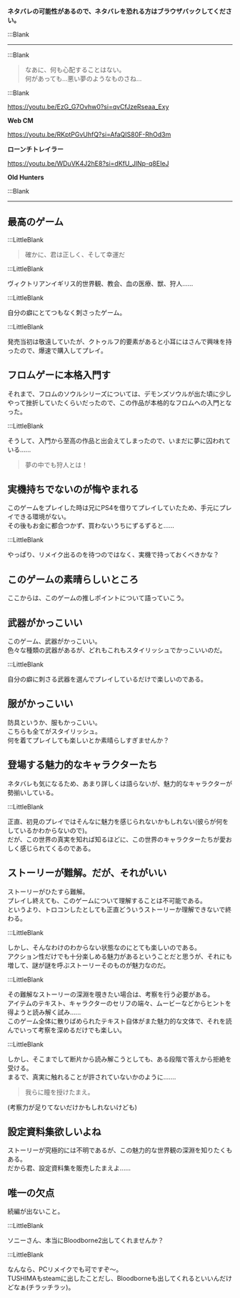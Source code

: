 
**ネタバレの可能性があるので、ネタバレを恐れる方はブラウザバックしてください。**    

:::Blank  

---  

:::Blank  

> なあに、何も心配することはない。    
> 何があっても...悪い夢のようなものさね...  

:::Blank  

https://youtu.be/EzG_G7Ovhw0?si=qvCfJzeRseaa_Exy  

**Web CM**    

https://youtu.be/RKptPGvUhfQ?si=AfaQIS80F-RhOd3m  

**ローンチトレイラー**    

https://youtu.be/WDuVK4J2hE8?si=dKfU_JlNp-q8EIeJ  

**Old Hunters**    

:::Blank  

---  

## 最高のゲーム  

:::LittleBlank  

> 確かに、君は正しく、そして幸運だ  

:::LittleBlank  

ヴィクトリアンイギリス的世界観、教会、血の医療、獣、狩人......  

:::LittleBlank  

自分の癖にとてつもなく刺さったゲーム。  

:::LittleBlank  

発売当初は敬遠していたが、クトゥルフ的要素があると小耳にはさんで興味を持ったので、爆速で購入してプレイ。  

## フロムゲーに本格入門す  

それまで、フロムのソウルシリーズについては、デモンズソウルが出た頃に少しやって挫折していたくらいだったので、この作品が本格的なフロムへの入門となった。  

:::LittleBlank  

そうして、入門から至高の作品と出会えてしまったので、いまだに夢に囚われている......  

> 夢の中でも狩人とは！  

## 実機持ちでないのが悔やまれる  

このゲームをプレイした時は兄にPS4を借りてプレイしていたため、手元にプレイできる環境がない。  
その後もお金に都合つかず、買わないうちにずるずると......  

:::LittleBlank  

やっぱり、リメイク出るのを待つのではなく、実機で持っておくべきかな？  

## このゲームの素晴らしいところ  

ここからは、このゲームの推しポイントについて語っていこう。  

## 武器がかっこいい  

このゲーム、武器がかっこいい。  
色々な種類の武器があるが、どれもこれもスタイリッシュでかっこいいのだ。  

:::LittleBlank  

自分の癖に刺さる武器を選んでプレイしているだけで楽しいのである。  

## 服がかっこいい  

防具というか、服もかっこいい。  
こちらも全てがスタイリッシュ。  
何を着てプレイしても楽しいとか素晴らしすぎませんか？  

## 登場する魅力的なキャラクターたち  

ネタバレも気になるため、あまり詳しくは語らないが、魅力的なキャラクターが勢揃いしている。  

:::LittleBlank  

正直、初見のプレイではそんなに魅力を感じられないかもしれない(彼らが何をしているかわからないので)。  
だが、この世界の真実を知れば知るほどに、この世界のキャラクターたちが愛おしく感じられてくるのである。  

## ストーリーが難解。だが、それがいい  

ストーリーがひたすら難解。  
プレイし終えても、このゲームについて理解することは不可能である。  
というより、トロコンしたとしても正直どういうストーリーか理解できないで終わる。  

:::LittleBlank  

しかし、そんなわけのわからない状態なのにとても楽しいのである。  
アクション性だけでも十分楽しめる魅力があるということだと思うが、それにも増して、謎が謎を呼ぶストーリーそのものが魅力なのだ。  

:::LittleBlank  

その難解なストーリーの深淵を覗きたい場合は、考察を行う必要がある。  
アイテムのテキスト、キャラクターのセリフの端々、ムービーなどからヒントを得ようと読み解く試み......  
このゲーム全体に散りばめられたテキスト自体がまた魅力的な文体で、それを読んでいって考察を深めるだけでも楽しい。  

:::LittleBlank  

しかし、そこまでして断片から読み解こうとしても、ある段階で答えから拒絶を受ける。  
まるで、真実に触れることが許されていないかのように.......  

> 我らに瞳を授けたまえ。  

(考察力が足りてないだけかもしれないけども)  

## 設定資料集欲しいよね  

ストーリーが究極的には不明であるが、この魅力的な世界観の深淵を知りたくもある。  
だから君、設定資料集を販売したまえよ......  

## 唯一の欠点  

続編が出ないこと。  

:::LittleBlank  

ソニーさん、本当にBloodborne2出してくれませんか？  

:::LittleBlank  

なんなら、PCリメイクでも可ですぞ〜。  
TUSHIMAもsteamに出したことだし、Bloodborneも出してくれるといいんだけどなぁ(チラッチラッ)。  



